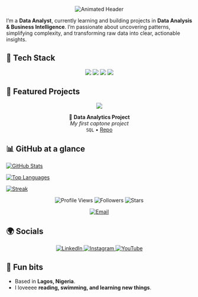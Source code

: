 <p align="center">
  <img src="https://readme-typing-svg.herokuapp.com?font=Fira+Code&size=25&pause=1000&color=00BFFF&center=true&vCenter=true&width=600&lines=Hi%2C+I'm+Justina+Gabriel;Data+Analyst" alt="Animated Header" />
</p>

I’m a **Data Analyst**, currently learning and building projects in **Data Analysis & Business Intelligence**. I’m passionate about uncovering patterns, simplifying complexity, and transforming raw data into clear, actionable insights.


## 🧰 Tech Stack
<p align="center">
  <img src="https://img.shields.io/badge/SQL-025E8C?style=for-the-badge&logo=postgresql&logoColor=white" />
  <img src="https://img.shields.io/badge/Python-3776AB?style=for-the-badge&logo=python&logoColor=white" />
  <img src="https://img.shields.io/badge/Power%20BI-F2C811?style=for-the-badge&logo=powerbi&logoColor=black" />
  <img src="https://img.shields.io/badge/Tableau-E97627?style=for-the-badge&logo=tableau&logoColor=white" />
</p>

## 📌 Featured Projects
<p align="center">
  <img src="https://img.shields.io/badge/-📖%20Project%20Portfolio-black?style=for-the-badge" />
</p>

<div align="center">

📘 **Data Analytics Project**  
*My first captone project*  
`SQL` • [Repo](https://github.com/Justina-Gabriel/DataAnalytics-Project)

</div>

## 📊 GitHub at a glance
[![GitHub Stats](https://github-readme-stats.vercel.app/api?username=Justina-Gabriel&show_icons=true&hide_title=true)](https://github.com/Justina-Gabriel)
  
[![Top Languages](https://github-readme-stats.vercel.app/api/top-langs/?username=Justina-Gabriel&layout=compact)](https://github.com/Justina-Gabriel)

[![Streak](https://github-readme-streak-stats.herokuapp.com/?user=Justina-Gabriel)](https://github.com/Justina-Gabriel)

<p align="center">
  <img src="https://komarev.com/ghpvc/?username=Justina-Gabriel&style=for-the-badge&color=blue" alt="Profile Views" />
  <img src="https://img.shields.io/github/followers/Justina-Gabriel?style=for-the-badge" alt="Followers" />
  <img src="https://img.shields.io/github/stars/Justina-Gabriel?style=for-the-badge" alt="Stars" />
</p>


<p align="center">
  <a href="mailto:justygabriel000@gmail.com">
    <img src="https://img.shields.io/badge/Email-D14836?style=for-the-badge&logo=gmail&logoColor=white" alt="Email" />
  </a>
</p>

## 🌍 Socials
<p align="center">
  <a href="https://www.linkedin.com/in/justinaobadiahgabriel/">
    <img src="https://img.shields.io/badge/LinkedIn-0077B5?style=for-the-badge&logo=linkedin&logoColor=white" alt="LinkedIn" />
  </a>
  <a href="https://www.instagram.com/justinagabrielo">
    <img src="https://img.shields.io/badge/Instagram-E4405F?style=for-the-badge&logo=instagram&logoColor=white" alt="Instagram" />
  </a>
  <a href="https://youtube.com/@justinagab">
    <img src="https://img.shields.io/badge/YouTube-FF0000?style=for-the-badge&logo=youtube&logoColor=white" alt="YouTube" />
  </a>
</p>

## 🧩 Fun bits
- Based in **Lagos, Nigeria**.
- I loveeee **reading, swimming, and learning new things**.
